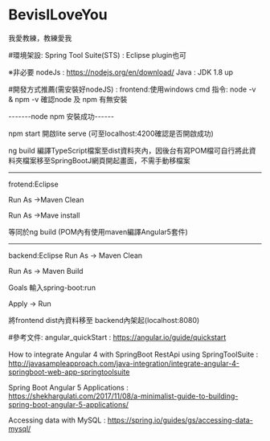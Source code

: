 # BevisILoveYou
我愛教練，教練愛我

#環境架設:
Spring Tool Suite(STS) : Eclipse plugin也可

※非必要
nodeJs : https://nodejs.org/en/download/
Java : JDK 1.8 up

#開發方式推薦(需安裝好nodeJS) : 
frontend:使用windows cmd
指令:
node -v & npm -v 確認node 及 npm 有無安裝

-------node npm 安裝成功------

npm start 
開啟lite serve (可至localhost:4200確認是否開啟成功)

ng build 
編譯TypeScript檔案至dist資料夾內，因後台有寫POM檔可自行將此資料夾檔案移至SpringBootJ網頁開起畫面，不需手動移檔案

------------------------------

frotend:Eclipse 

Run As ->Maven Clean

Run As ->Mave install

等同於ng build (POM內有使用maven編譯Angular5套件)

-------------------------------

backend:Eclipse
Run As -> Maven Clean

Run As -> Maven Build 

Goals 輸入spring-boot:run 

Apply -> Run 

將frontend dist內資料移至 backend內架起(localhost:8080)


#參考文件:
angular_quickStart : https://angular.io/guide/quickstart

How to integrate Angular 4 with SpringBoot RestApi using SpringToolSuite :　http://javasampleapproach.com/java-integration/integrate-angular-4-springboot-web-app-springtoolsuite

Spring Boot Angular 5 Applications : https://shekhargulati.com/2017/11/08/a-minimalist-guide-to-building-spring-boot-angular-5-applications/

Accessing data with MySQL : https://spring.io/guides/gs/accessing-data-mysql/
